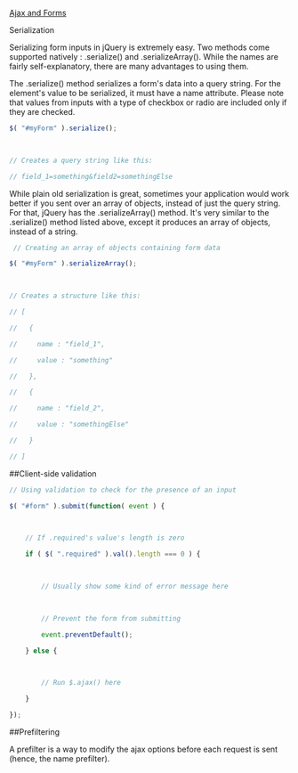 ﻿[Ajax and Forms](http://learn.jquery.com/ajax/ajax-and-forms/)

Serialization

Serializing form inputs in jQuery is extremely easy. Two methods come supported natively
: .serialize() and .serializeArray(). While the names are fairly self-explanatory,
 there are many advantages to using them.

The .serialize() method serializes a form's data into a query string. 
For the element's value to be serialized, it must have a name attribute. 
Please note that values from inputs with a type of checkbox or radio are included only if they are checked.

```js
$( "#myForm" ).serialize();

 

// Creates a query string like this:

// field_1=something&field2=somethingElse
```

 

While plain old serialization is great, sometimes your application would work better 
if you sent over an array of objects, instead of just the query string. For that,
 jQuery has the .serializeArray() method. It's very similar to the .serialize() method listed above, 
except it produces an array of objects, instead of a string.


```js
 // Creating an array of objects containing form data

$( "#myForm" ).serializeArray();

 

// Creates a structure like this:

// [

//   {

//     name : "field_1",

//     value : "something"

//   },

//   {

//     name : "field_2",

//     value : "somethingElse"

//   }

// ]
```

##Client-side validation

```js
// Using validation to check for the presence of an input

$( "#form" ).submit(function( event ) {

 

    // If .required's value's length is zero

    if ( $( ".required" ).val().length === 0 ) {

 

        // Usually show some kind of error message here

 

        // Prevent the form from submitting

        event.preventDefault();

    } else {

 

        // Run $.ajax() here

    }

});
```

##Prefiltering

A prefilter is a way to modify the ajax options before each request is sent (hence, the name prefilter).

